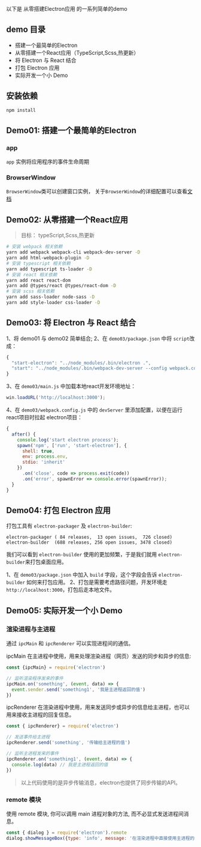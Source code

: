 以下是 从零搭建Electron应用 的一系列简单的demo

## demo 目录

- 搭建一个最简单的Electron
- 从零搭建一个React应用（TypeScript,Scss,热更新）
- 将 Electron 与 React 结合
- 打包 Electron 应用
- 实际开发一个小 Demo

## 安装依赖
```bash
npm install
```

## Demo01: 搭建一个最简单的Electron

### app
`app` 实例将应用程序的事件生命周期

### BrowserWindow

`BrowserWindow`类可以创建窗口实例， 关于`BrowserWindow`的详细配置可以查看[文档](https://electronjs.org/docs/api/browser-window)

## Demo02: 从零搭建一个React应用

> 目标： typeScript,Scss,热更新

```bash
# 安装 webpack 相关依赖
yarn add webpack webpack-cli webpack-dev-server -D
yarn add html-webpack-plugin -D 
# 安装 typescript 相关依赖
yarn add typescript ts-loader -D
# 安装 react 相关依赖
yarn add react react-dom
yarn add @types/react @types/react-dom -D
# 安装 scss 相关依赖
yarn add sass-loader node-sass -D
yarn add style-loader css-loader -D
```

## Demo03: 将 Electron 与 React 结合

1、将 demo01 与 demo02 简单结合;
2、在 `demo03/package.json` 中将 `script`改成：
```js
{
  "start-electron": "../node_modules/.bin/electron .",
  "start": "../node_modules/.bin/webpack-dev-server --config webpack.config.js"
}
```
3、在 `demo03/main.js` 中加载本地react开发环境地址：
```js
win.loadURL('http://localhost:3000');
```
4、在 `demo03/webpack.config.js` 中的 `devServer` 里添加配置，以便在运行 react项目时拉起 electron项目：
```js
{
  after() {
    console.log('start electron process');
    spawn('npm', ['run', 'start-electron'], {
      shell: true,
      env: process.env,
      stdio: 'inherit'
    })
      .on('close', code => process.exit(code))
      .on('error', spawnError => console.error(spawnError));
  }
}
```

## Demo04: 打包 Electron 应用

打包工具有 `electron-packager` 及 `electron-builder`:

```
electron-packager ( 84 releases,  13 open issues,  726 closed)
electron-builder  (688 releases, 256 open issues, 3478 closed)
```
我们可以看到 `electron-builder` 使用的更加频繁，于是我们就用 `electron-builder`来打包桌面应用。

1、在 `demo03/package.json` 中加入 `build` 字段，这个字段会告诉 `electron-builder` 如何来打包应用。
2、打包是需要考虑路径问题，开发环境走 `http://localhost:3000`，打包后走本地文件。

## Demo05: 实际开发一个小 Demo

### 渲染进程与主进程

通过 `ipcMain` 和 `ipcRenderer` 可以实现进程间的通信。

ipcMain 在主进程中使用，用来处理渲染进程（网页）发送的同步和异步的信息:
```js
const {ipcMain} = require('electron')

// 监听渲染程序发来的事件
ipcMain.on('something', (event, data) => {
  event.sender.send('something1', '我是主进程返回的值')
})
```
ipcRenderer 在渲染进程中使用，用来发送同步或异步的信息给主进程，也可以用来接收主进程的回复信息。
```js
const { ipcRenderer} = require('electron') 

// 发送事件给主进程
ipcRenderer.send('something', '传输给主进程的值')  

// 监听主进程发来的事件
ipcRenderer.on('something1', (event, data) => {
  console.log(data) // 我是主进程返回的值
})
```

> 以上代码使用的是异步传输消息，electron也提供了同步传输的API。

### remote 模块

使用 remote 模块, 你可以调用 main 进程对象的方法, 而不必显式发送进程间消息。

```js
const { dialog } = require('electron').remote
dialog.showMessageBox({type: 'info', message: '在渲染进程中直接使用主进程的模块'})
```
